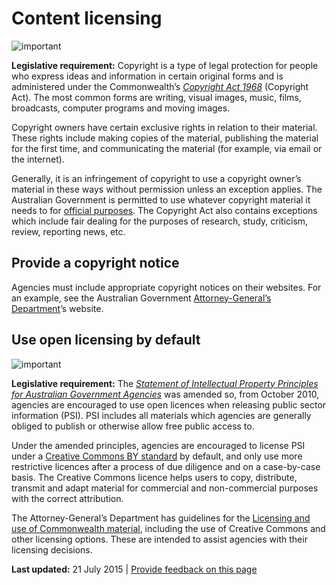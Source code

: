 Content licensing
=================

![important](../../sites/g/files/net466/f/styles/large/public/importanticon.png%3Fitok=9UI4A82t)

**Legislative requirement:** Copyright is a type of legal protection for people who express ideas and information in certain original forms and is administered under the Commonwealth’s [*Copyright Act 1968*](http://www.comlaw.gov.au/Details/C2014C00291) (Copyright Act). The most common forms are writing, visual images, music, films, broadcasts, computer programs and moving images.

Copyright owners have certain exclusive rights in relation to their material. These rights include making copies of the material, publishing the material for the first time, and communicating the material (for example, via email or the internet).

Generally, it is an infringement of copyright to use a copyright owner’s material in these ways without permission unless an exception applies. The Australian Government is permitted to use whatever copyright material it needs to for [official purposes](http://www.ag.gov.au/RightsAndProtections/IntellectualProperty/Pages/Governmentuseofcopyrightmaterial.aspx). The Copyright Act also contains exceptions which include fair dealing for the purposes of research, study, criticism, review, reporting news, etc.

Provide a copyright notice
--------------------------

Agencies must include appropriate copyright notices on their websites. For an example, see the Australian Government [Attorney-General’s Department](http://www.ag.gov.au/Pages/Copyright.aspx)’s website.

Use open licensing by default
-----------------------------

![important](../../sites/g/files/net466/f/styles/large/public/importanticon.png%3Fitok=9UI4A82t)

**Legislative requirement:** The [*Statement of Intellectual Property Principles for Australian Government Agencies*](http://www.ag.gov.au/RightsAndProtections/IntellectualProperty/Pages/AustralianGovernmentIPrules.aspx) was amended so, from October 2010, agencies are encouraged to use open licences when releasing public sector information (PSI). PSI includes all materials which agencies are generally obliged to publish or otherwise allow free public access to.

Under the amended principles, agencies are encouraged to license PSI under a [Creative Commons BY standard](http://creativecommons.org/licenses/by/3.0/au/) by default, and only use more restrictive licences after a process of due diligence and on a case-by-case basis. The Creative Commons licence helps users to copy, distribute, transmit and adapt material for commercial and non-commercial purposes with the correct attribution.

The Attorney-General’s Department has guidelines for the [Licensing and use of Commonwealth material](http://www.ag.gov.au/RightsAndProtections/IntellectualProperty/Pages/LicensinganduseofCommonwealthmaterial.aspx), including the use of Creative Commons and other licensing options. These are intended to assist agencies with their licensing decisions.

**Last updated:** 21 July 2015 | [Provide feedback on this page](../../feedback%3Furl_from=Content%2520licensing.html)


